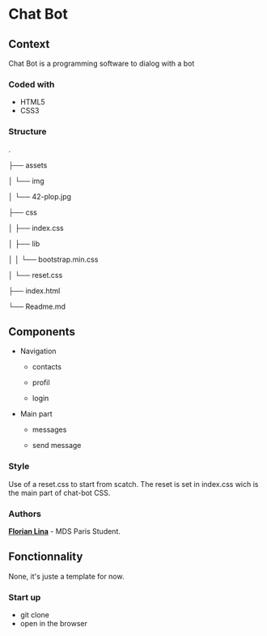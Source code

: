 # Chat Bot

## Context

Chat Bot is a programming software to dialog with a bot

### Coded with


* HTML5
* CSS3


### Structure

.

├── assets

│ └── img

│ └── 42-plop.jpg

├── css

│ ├── index.css

│ ├── lib

│ │ └── bootstrap.min.css

│ └── reset.css

├── index.html

└── Readme.md


## Components

* Navigation

	* contacts

	* profil

	* login

* Main part

	* messages

	* send message

### Style
Use of a reset.css to start from scatch.
The reset is set in index.css wich is the main part of chat-bot CSS.

### Authors
[**Florian Lina**](https://github.com/Jilow42) - MDS Paris Student.

## Fonctionnality

None, it's juste a template for now.

### Start up

* git clone
* open in the browser
